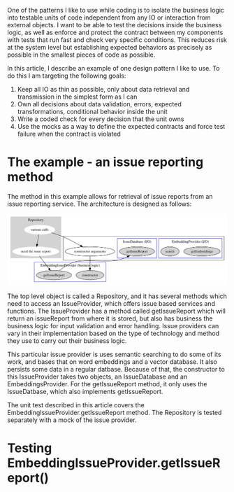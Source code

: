 One of the patterns I like to use while coding is to isolate the
business logic into testable units of code independent from any
IO or interaction from external objects. I want to be able
to test the decisions inside the business logic, as well as enforce
and protect the contract between my components with tests
that run fast and check very specific conditions. This reduces
risk at the system level but establishing expected behaviors as
precisely as possible in the smallest pieces of code as
possible.

In this article, I describe an example of one design pattern
I like to use. To do this I am targeting the following goals:

1. Keep all IO as thin as possible, only about data retrieval and transmission in the simplest form as I can
2. Own all decisions about data validation, errors, expected transformations, conditional behavior inside the unit
3. Write a coded check for every decision that the unit owns
4. Use the mocks as a way to define the expected contracts and force test failure when the contract is violated

The example - an issue reporting method
===============================================
The method in this example allows for retrieval of issue reports
from an issue reporting service. The architecture is designed as
follows:

![Diagram showing how the IssueProvider is consumed by Repository, which calls the constructor giving it both the EmbeddingProvider and IssueDatabase, the latter of which has getIssueReport that the IssueProvider calls](/assets/dupiq_getIssueReport_arch.svg)

The top level object is called a Repository, and it has several methods
which need to access an IssueProvider, which offers issue based services
and functions. The IssueProvider has a method called getIssueReport which
will return an issueReport from where it is stored, but also has business
the business logic for input validation and error handling. Issue providers
can vary in their implementation based on the type of technology and method
they use to carry out their business logic.

This particular issue provider is uses semantic searching to do some of its
work, and bases that on word embeddings and a vector database. It also persists
some data in a regular datbase. Because of that, the constructor
to this IssueProvider takes two objects, an IssueDatabase and an
EmbeddingsProvider. For the getIssueReport method, it only uses the
IssueDatbase, which also implements getIssueReport.

The unit test described in this article covers the EmbeddingIssueProvider.getIssueReport method.
The Repository is tested separately with a mock of the issue provider.

Testing EmbeddingIssueProvider.getIssueReport()
==================================================
